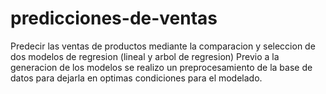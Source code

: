 # predicciones-de-ventas
Predecir las ventas de productos mediante la comparacion y seleccion de dos modelos de regresion (lineal y arbol de regresion)
Previo a la generacion de los modelos se realizo un preprocesamiento de la base de datos para dejarla en optimas condiciones para el modelado.
